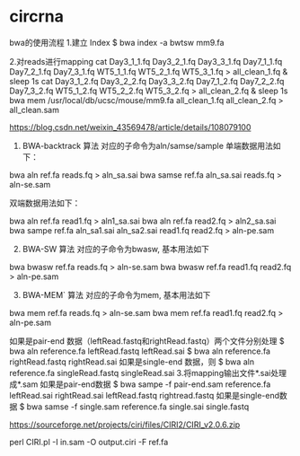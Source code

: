 # circrna

bwa的使用流程
1.建立 Index
$ bwa index -a bwtsw mm9.fa

2.对reads进行mapping
cat Day3_1_1.fq  Day3_2_1.fq  Day3_3_1.fq  Day7_1_1.fq  Day7_2_1.fq  Day7_3_1.fq  WT5_1_1.fq  WT5_2_1.fq  WT5_3_1.fq > all_clean_1.fq & sleep 1s
cat Day3_1_2.fq  Day3_2_2.fq  Day3_3_2.fq  Day7_1_2.fq  Day7_2_2.fq  Day7_3_2.fq  WT5_1_2.fq  WT5_2_2.fq  WT5_3_2.fq > all_clean_2.fq & sleep 1s
bwa mem /usr/local/db/ucsc/mouse/mm9.fa all_clean_1.fq all_clean_2.fq > all_clean.sam

https://blog.csdn.net/weixin_43569478/article/details/108079100
1. BWA-backtrack 算法
对应的子命令为aln/samse/sample
单端数据用法如下：

bwa aln ref.fa reads.fq > aln_sa.sai
bwa samse ref.fa aln_sa.sai reads.fq > aln-se.sam

双端数据用法如下：

bwa aln ref.fa read1.fq > aln1_sa.sai
bwa aln ref.fa read2.fq > aln2_sa.sai
bwa sampe ref.fa aln_sa1.sai aln_sa2.sai read1.fq read2.fq > aln-pe.sam

2. BWA-SW 算法
对应的子命令为bwasw, 基本用法如下

bwa bwasw ref.fa reads.fq > aln-se.sam
bwa bwasw ref.fa read1.fq read2.fq > aln-pe.sam

3. BWA-MEM` 算法
对应的子命令为mem, 基本用法如下

bwa mem ref.fa reads.fq > aln-se.sam
bwa mem ref.fa read1.fq read2.fq > aln-pe.sam



如果是pair-end 数据（leftRead.fastq和rightRead.fastq）两个文件分别处理
$ bwa aln reference.fa leftRead.fastq leftRead.sai
$ bwa aln reference.fa rightRead.fastq rightRead.sai
如果是single-end 数据，则
$ bwa aln reference.fa singleRead.fastq singleRead.sai
3.将mapping输出文件*.sai处理成*.sam
如果是pair-end数据
$ bwa sampe -f pair-end.sam reference.fa leftRead.sai rightRead.sai leftRead.fastq rightread.fastq
如果是single-end数据
$ bwa samse -f single.sam reference.fa single.sai single.fastq


https://sourceforge.net/projects/ciri/files/CIRI2/CIRI_v2.0.6.zip


perl CIRI.pl -I in.sam -O output.ciri -F ref.fa

